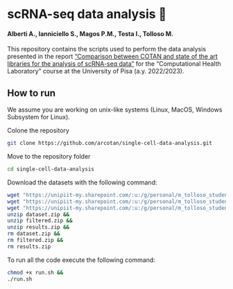 # scRNA-seq data analysis 🧫
#### Alberti A., Ianniciello S., Magos P.M., Testa I., Tolloso M.

This repository contains the scripts used to perform the data analysis presented in the report [“Comparison between COTAN and state of the art libraries for the analysis of scRNA-seq data”](link) for the “Computational Health Laboratory” course at the University of Pisa (a.y. 2022/2023). 

## How to run

We assume you are working on unix-like systems (Linux, MacOS, Windows Subsystem for Linux).

Colone the repository
```bash
git clone https://github.com/arcotan/single-cell-data-analysis.git
```
Move to the repository folder
```bash
cd single-cell-data-analysis
```
Download the datasets with the following command:
```bash 
wget "https://unipiit-my.sharepoint.com/:u:/g/personal/m_tolloso_studenti_unipi_it/ESX8nFEDsHdMo5_mBAiAgBIB6aDBPwyVSNqgqnDsB2__RQ?e=LhIna1&download=1" -O dataset.zip &&
wget "https://unipiit-my.sharepoint.com/:u:/g/personal/m_tolloso_studenti_unipi_it/ERFzNbWhOq1EkDz5ntlopOIB0VZ8kxKBssaYZTxwVmPqMA?e=mU5RE6&download=1" -O filtered.zip &&
wget "https://unipiit-my.sharepoint.com/:u:/g/personal/m_tolloso_studenti_unipi_it/EQsfW6bi7QNLtVt5oUaxelQBCOqQa95gMk5nG1GwoYcAuA?e=lLKn46&download=1" -O results.zip && 
unzip dataset.zip &&
unzip filtered.zip &&
unzip results.zip &&
rm dataset.zip &&
rm filtered.zip &&
rm results.zip
```

To run all the code execute the following command:
```bash 
chmod +x run.sh &&
./run.sh
```